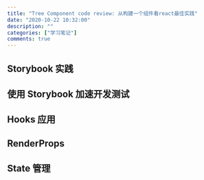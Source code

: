 ```yaml
---
title: "Tree Component code review: 从构建一个组件看react最佳实践"
date: "2020-10-22 10:32:00"
description: ""
categories: ["学习笔记"]
comments: true
---
```


## Storybook 实践

## 使用 Storybook 加速开发测试

## Hooks 应用

## RenderProps

## State 管理
